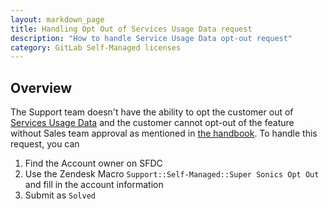 ```yaml
---
layout: markdown_page
title: Handling Opt Out of Services Usage Data request
description: "How to handle Service Usage Data opt-out request"
category: GitLab Self-Managed licenses
---
```



## Overview

The Support team doesn't have the ability to opt the customer out of [Services Usage Data](/handbook/legal/privacy/customer-product-usage-information/) and the customer cannot opt-out of the feature without Sales team approval as mentioned in [the handbook](/handbook/sales/field-operations/order-processing/). To handle this request, you can

1. Find the Account owner on SFDC
1. Use the Zendesk Macro `Support::Self-Managed::Super Sonics Opt Out` and fill in the account information
1. Submit as `Solved`
